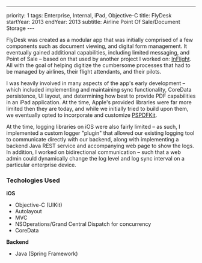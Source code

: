 ---
priority: 1
tags: Enterprise, Internal, iPad, Objective-C
title: FlyDesk
startYear: 2013
endYear: 2013
subtitle: Airline Point Of Sale/Document Storage
--- 

FlyDesk was created as a modular app that was initially comprised of a few components such as document viewing, and digital form management. It eventually gained additional capabilities, including limited messaging, and Point of Sale – based on that used by another project I worked on: [InFlight](/projects/inflight). All with the goal of helping digitize the cumbersome processes that had to be managed by airlines, their flight attendants, and their pilots.

I was heavily involved in many aspects of the app's early development – which included implementing and maintaining sync functionality, CoreData persistence, UI layout, and determining how best to provide PDF capabilities in an iPad application. At the time, Apple's provided libraries were far more limited then they are today, and while we initially tried to build upon them, we eventually opted to incorporate and customize [PSPDFKit](https://pspdfkit.com/).

At the time, logging libraries on iOS were also fairly limited – as such, I implemented a custom logger "plugin" that allowed our existing logging tool to communicate directly with our backend, along with implementing a backend Java REST service and accompanying web page to show the logs. In addition, I worked on bidirectional communication – such that a web admin could dynamically change the log level and log sync interval on a particular enterprise device.

### Techologies Used

**iOS**

* Objective-C (UIKit)
* Autolayout
* MVC
* NSOperations/Grand Central Dispatch for concurrency
* CoreData

**Backend**

* Java (Spring Framework)
